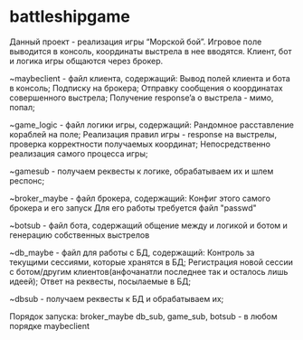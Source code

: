 # battleshipgame
Данный проект - реализация игры “Морской бой”. Игровое поле выводится в консоль, координаты выстрела в нее вводятся. Клиент, бот и логика игры общаются через брокер.

  ~maybeclient - файл клиента, содержащий:
    Вывод полей клиента и бота в консоль; 
    Подписку на брокера;
    Отправку сообщения о координатах совершенного выстрела;
    Получение response’a о выстрела - мимо, попал;

  ~game_logic - файл логики игры, содержащий:
    Рандомное расставление кораблей на поле;
    Реализация правил игры - response на выстрелы, проверка корректности получаемых координат;
    Непосредственно реализация самого процесса игры;
  
  ~gamesub - получаем реквесты к логике, обрабатываем их и шлем респонс; 

  ~broker_maybe - файл брокера, содержащий:
    Конфиг этого самого брокера и его запуск
    Для его работы требуется файл "passwd"
    
  ~botsub - файл бота, содержащий общение между и логикой и ботом и генерацию собственных выстрелов

  ~db_maybe - файл для работы с БД, содержащий:
    Контроль за текущими сессиями, которые хранятся в БД;
    Регистрация новой сессии с ботом/другим клиентов(анфочанатли последнее так и осталось лишь идеей);
    Ответ на реквесты, посылаемые в БД;

   ~dbsub - получаем реквесты к БД и обрабатываем их;



Порядок запуска:
  broker_maybe 
  db_sub, game_sub, botsub - в любом порядке
  maybeclient

